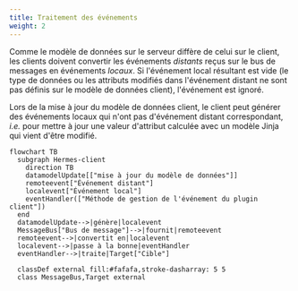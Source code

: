 ```yaml
---
title: Traitement des événements
weight: 2
---
```


Comme le modèle de données sur le serveur diffère de celui sur le client, les clients doivent convertir les événements *distants* reçus sur le bus de messages en événements *locaux*. Si l'événement local résultant est vide (le type de données ou les attributs modifiés dans l'événement distant ne sont pas définis sur le modèle de données client), l'événement est ignoré.

Lors de la mise à jour du modèle de données client, le client peut générer des événements locaux qui n'ont pas d'événement distant correspondant, *i.e.* pour mettre à jour une valeur d'attribut calculée avec un modèle Jinja qui vient d'être modifié.

``` mermaid
flowchart TB
  subgraph Hermes-client
    direction TB
    datamodelUpdate[["mise à jour du modèle de données"]]
    remoteevent["Événement distant"]
    localevent["Événement local"]
    eventHandler(["Méthode de gestion de l'événement du plugin client"])
  end
  datamodelUpdate-->|génère|localevent
  MessageBus["Bus de message"]-->|fournit|remoteevent
  remoteevent-->|convertit en|localevent
  localevent-->|passe à la bonne|eventHandler
  eventHandler-->|traite|Target["Cible"]

  classDef external fill:#fafafa,stroke-dasharray: 5 5
  class MessageBus,Target external
```
